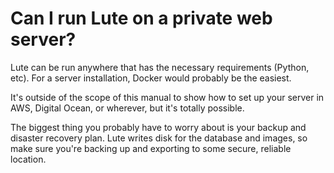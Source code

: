 # Can I run Lute on a private web server?

Lute can be run anywhere that has the necessary requirements (Python, etc).  For a server installation, Docker would probably be the easiest.

It's outside of the scope of this manual to show how to set up your server in AWS, Digital Ocean, or wherever, but it's totally possible.

The biggest thing you probably have to worry about is your backup and disaster recovery plan.  Lute writes disk for the database and images, so make sure you're backing up and exporting to some secure, reliable location.